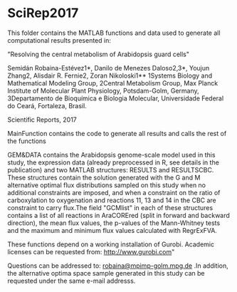 # SciRep2017
This folder contains the MATLAB functions and data used to generate all computational results presented in:

"Resolving the central metabolism of Arabidopsis guard cells"

Semidán Robaina-Estévez1*, Danilo de Menezes Daloso2,3*, Youjun Zhang2, Alisdair R. Fernie2, Zoran Nikoloski1**
1Systems Biology and Mathematical Modeling Group, 2Central Metabolism Group, Max Planck Institute of Molecular Plant Physiology, Potsdam-Golm, Germany, 3Departamento de Bioquímica e Biologia Molecular, Universidade Federal do Ceará, Fortaleza, Brasil.

Scientific Reports, 2017


MainFunction contains the code to generate all results and calls the rest of the functions

GEM&DATA contains the Arabidopsis genome-scale model used in this study, the expression data (already preprocessed in R, see details in the publication) and two MATLAB structures: RESULTS and RESULTSCBC. These structures contain the solution generated with the G and M alternative optimal flux distributions sampled on this study when no additional constraints are imposed, and when a constraint on the ratio of carboxylation to oxygenation and reactions 11, 13 and 14 in the CBC are constraint to carry flux.The field "GCMlist" in each of these structures contains a list of all reactions in AraCOREred (split in forward and backward direction),  the mean flux values, the p-values of the Mann-Whitney tests and the maximum and minimum flux values calculated with RegrExFVA.

These functions depend on a working installation of Gurobi. Academic licenses can be requested from: http://www.gurobi.com"

Questions can be addressed to: robaina@mpimp-golm.mpg.de .In addition, the alternative optima space sample generated in this study can be requested under the same e-mail addresss.
